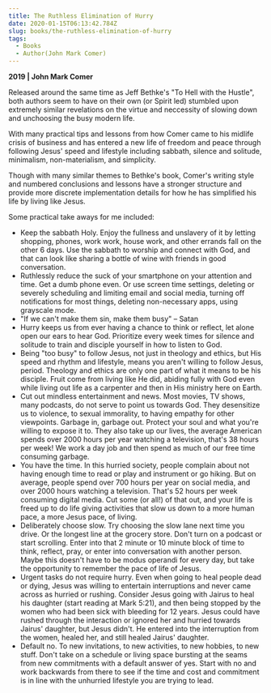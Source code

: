 ```yaml
---
title: The Ruthless Elimination of Hurry
date: 2020-01-15T06:13:42.784Z
slug: books/the-ruthless-elimination-of-hurry
tags:
  - Books
  - Author(John Mark Comer)
---
```


**2019 | John Mark Comer**

Released around the same time as Jeff Bethke's "To Hell with the Hustle", both authors seem to have on their own (or Spirit led) stumbled upon extremely similar revelations on the virtue and neccessity of slowing down and unchoosing the busy modern life.

With many practical tips and lessons from how Comer came to his midlife crisis of business and has entered a new life of freedom and peace through following Jesus' speed and lifestyle including sabbath, silence and solitude, minimalism, non-materialism, and simplicity.

Though with many similar themes to Bethke's book, Comer's writing style and numbered conclusions and lessons have a stronger structure and provide more discrete implementation details for how he has simplified his life by living like Jesus.

Some practical take aways for me included:

- Keep the sabbath Holy. Enjoy the fullness and unslavery of it by letting shopping, phones, work work, house work, and other errands fall on the other 6 days. Use the sabbath to worship and connect with God, and that can look like sharing a bottle of wine with friends in good conversation.
- Ruthlessly reduce the suck of your smartphone on your attention and time. Get a dumb phone even. Or use screen time settings, deleting or severely scheduling and limiting email and social media, turning off notifications for most things, deleting non-necessary apps, using grayscale mode.
- "If we can't make them sin, make them busy" – Satan
- Hurry keeps us from ever having a chance to think or reflect, let alone open our ears to hear God. Prioritize every week times for silence and solitude to train and disciple yourself in how to listen to God.
- Being "too busy" to follow Jesus, not just in theology and ethics, but His speed and rhythm and lifestyle, means you aren't willing to follow Jesus, period. Theology and ethics are only one part of what it means to be his disciple. Fruit come from living like He did, abiding fully with God even while living out life as a carpenter and then in His ministry here on Earth.
- Cut out mindless entertainment and news. Most movies, TV shows, many podcasts, do not serve to point us towards God. They desensitize us to violence, to sexual immorality, to having empathy for other viewpoints. Garbage in, garbage out. Protect your soul and what you're willing to expose it to. They also take up our lives, the average American spends over 2000 hours per year watching a television, that's 38 hours per week! We work a day job and then spend as much of our free time consuming garbage.
- You have the time. In this hurried society, people complain about not having enough time to read or play and instrument or go hiking. But on average, people spend over 700 hours per year on social media, and over 2000 hours watching a television. That's 52 hours per week consuming digital media. Cut some (or all!) of that out, and your life is freed up to do life giving activities that slow us down to a more human pace, a more Jesus pace, of living.
- Deliberately choose slow. Try choosing the slow lane next time you drive. Or the longest line at the grocery store. Don't turn on a podcast or start scrolling. Enter into that 2 minute or 10 minute block of time to think, reflect, pray, or enter into conversation with another person. Maybe this doesn't have to be modus operandi for every day, but take the opportunity to remember the pace of life of Jesus.
- Urgent tasks do not require hurry. Even when going to heal people dead or dying, Jesus was willing to entertain interruptions and never came across as hurried or rushing. Consider Jesus going with Jairus to heal his daughter (start reading at Mark 5:21), and then being stopped by the women who had been sick with bleeding for 12 years. Jesus could have rushed through the interaction or ignored her and hurried towards Jairus' daughter, but Jesus didn't. He entered into the interruption from the women, healed her, and still healed Jairus' daughter.
- Default no. To new invitations, to new activities, to new hobbies, to new stuff. Don't take on a schedule or living space bursting at the seams from new commitments with a default answer of yes. Start with no and work backwards from there to see if the time and cost and commitment is in line with the unhurried lifestyle you are trying to lead.
